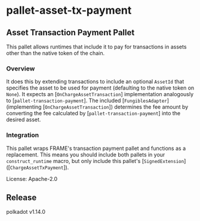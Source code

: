 # pallet-asset-tx-payment

## Asset Transaction Payment Pallet

This pallet allows runtimes that include it to pay for transactions in assets other than the
native token of the chain.

### Overview
It does this by extending transactions to include an optional `AssetId` that specifies the asset
to be used for payment (defaulting to the native token on `None`). It expects an
[`OnChargeAssetTransaction`] implementation analogously to [`pallet-transaction-payment`]. The
included [`FungiblesAdapter`] (implementing [`OnChargeAssetTransaction`]) determines the fee
amount by converting the fee calculated by [`pallet-transaction-payment`] into the desired
asset.

### Integration
This pallet wraps FRAME's transaction payment pallet and functions as a replacement. This means
you should include both pallets in your `construct_runtime` macro, but only include this
pallet's [`SignedExtension`] ([`ChargeAssetTxPayment`]).

License: Apache-2.0


## Release

polkadot v1.14.0
